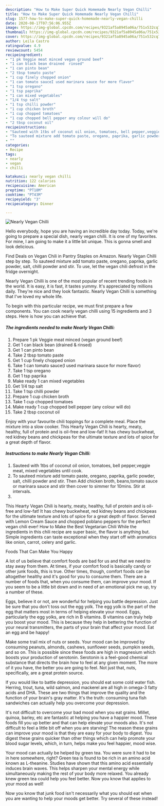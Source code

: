 ```yaml
---
description: "How to Make Super Quick Homemade Nearly Vegan Chilli"
title: "How to Make Super Quick Homemade Nearly Vegan Chilli"
slug: 1577-how-to-make-super-quick-homemade-nearly-vegan-chilli
date: 2020-08-17T07:56:06.955Z
image: https://img-global.cpcdn.com/recipes/9321af5a8945a06a/751x532cq70/nearly-vegan-chilli-recipe-main-photo.jpg
thumbnail: https://img-global.cpcdn.com/recipes/9321af5a8945a06a/751x532cq70/nearly-vegan-chilli-recipe-main-photo.jpg
cover: https://img-global.cpcdn.com/recipes/9321af5a8945a06a/751x532cq70/nearly-vegan-chilli-recipe-main-photo.jpg
author: Leila Castro
ratingvalue: 4.9
reviewcount: 5454
recipeingredient:
- "1 pk Veggie meat minced vegan ground beef"
- "1 can black bean drained  rinsed"
- "1 can pinto bean"
- "2 tbsp tomato paste"
- "1 cup finely chopped onion"
- "1 can tomato sauceI used marinara sauce for more flavor"
- "1 tsp oregano"
- "1 tsp paprika"
- "1 can mixed vegetables"
- "1/4 tsp salt"
- "1 tsp chilli powder"
- "1 cup chicken broth"
- "1 cup chopped tomatoes"
- "1 cup chopped bell pepper any colour will do"
- "2 tbsp coconut oil"
recipeinstructions:
- "Sauteed with 1tbs of coconut oil onion, tomatoes, bell pepper,veggie meat, mixed vegetables until cook."
- "To sauteed mixture add tomato paste, oregano, paprika, garlic powder, salt, chilli powder and stir. Then Add chicken broth, beans,tomato sauce or marinara sauce and stir then cover to simmer for 10mins. Stir at intervals."
- ""
categories:
- Recipe
tags:
- nearly
- vegan
- chilli

katakunci: nearly vegan chilli 
nutrition: 122 calories
recipecuisine: American
preptime: "PT18M"
cooktime: "PT43M"
recipeyield: "3"
recipecategory: Dinner

---
```



![Nearly Vegan Chilli](https://img-global.cpcdn.com/recipes/9321af5a8945a06a/751x532cq70/nearly-vegan-chilli-recipe-main-photo.jpg)

Hello everybody, hope you are having an incredible day today. Today, we're going to prepare a special dish, nearly vegan chilli. It is one of my favorites. For mine, I am going to make it a little bit unique. This is gonna smell and look delicious.

Find Deals on Vegan Chili in Pantry Staples on Amazon. Nearly Vegan Chilli step by step. To sauteed mixture add tomato paste, oregano, paprika, garlic powder, salt, chilli powder and stir. To use, let the vegan chili defrost in the fridge overnight.

Nearly Vegan Chilli is one of the most popular of recent trending foods in the world. It is easy, it is fast, it tastes yummy. It's appreciated by millions daily. They're nice and they look fantastic. Nearly Vegan Chilli is something that I've loved my whole life.


To begin with this particular recipe, we must first prepare a few components. You can cook nearly vegan chilli using 15 ingredients and 3 steps. Here is how you can achieve that.

<!--inarticleads1-->

##### The ingredients needed to make Nearly Vegan Chilli:

1. Prepare 1 pk Veggie meat minced (vegan ground beef)
1. Get 1 can black bean (drained &amp; rinsed)
1. Get 1 can pinto bean
1. Take 2 tbsp tomato paste
1. Get 1 cup finely chopped onion
1. Take 1 can tomato sauce(I used marinara sauce for more flavor)
1. Take 1 tsp oregano
1. Get 1 tsp paprika
1. Make ready 1 can mixed vegetables
1. Get 1/4 tsp salt
1. Take 1 tsp chilli powder
1. Prepare 1 cup chicken broth
1. Take 1 cup chopped tomatoes
1. Make ready 1 cup chopped bell pepper (any colour will do)
1. Take 2 tbsp coconut oil


Enjoy with your favourite chili toppings for a complete meal. Place the mixture into a slow cooker. This Hearty Vegan Chili is hearty, meaty, healthy, full of protein and is oil-free and low-fat! It has chewy buckwheat, red kidney beans and chickpeas for the ultimate texture and lots of spice for a great depth of flavor. 

<!--inarticleads2-->

##### Instructions to make Nearly Vegan Chilli:

1. Sauteed with 1tbs of coconut oil onion, tomatoes, bell pepper,veggie meat, mixed vegetables until cook.
1. To sauteed mixture add tomato paste, oregano, paprika, garlic powder, salt, chilli powder and stir. Then Add chicken broth, beans,tomato sauce or marinara sauce and stir then cover to simmer for 10mins. Stir at intervals.
1. 


This Hearty Vegan Chili is hearty, meaty, healthy, full of protein and is oil-free and low-fat! It has chewy buckwheat, red kidney beans and chickpeas for the ultimate texture and lots of spice for a great depth of flavor. Served with Lemon Cream Sauce and chopped poblano peppers for the perfect vegan chili ever! How to Make the Best Vegetarian Chili While the ingredients in this chili recipe are super basic, the flavor is anything but. Simple ingredients can taste exceptional when they start off with aromatics like onion, carrot, celery and garlic. 

Foods That Can Make You Happy


A lot of us believe that comfort foods are bad for us and that we need to stay away from them. At times, if your comfort food is basically candy or other junk foods, this is true. Other times, though, comfort foods can be altogether healthy and it's good for you to consume them. There are a number of foods that, when you consume them, can improve your mood. If you seem to be a little bit down and in need of an emotional pick me up, try a number of these.

Eggs, believe it or not, are wonderful for helping you battle depression. Just be sure that you don't toss out the egg yolk. The egg yolk is the part of the egg that matters most in terms of helping elevate your mood. Eggs, particularly the egg yolks, are rich in B vitamins. B vitamins can truly help you boost your mood. This is because they help in bettering the function of your neural transmitters, the parts of your brain that affect your mood. Eat an egg and be happy!

Make some trail mix of nuts or seeds. Your mood can be improved by consuming peanuts, almonds, cashews, sunflower seeds, pumpkin seeds, and so on. This is possible since these foods are high in magnesium which boosts your production of serotonin. Serotonin is a feel-good chemical substance that directs the brain how to feel at any given moment. The more of it you have, the better you are going to feel. Not just that, nuts, specifically, are a great protein source.

If you would like to battle depression, you should eat some cold water fish. Herring, trout, tuna, wild salmon, and mackerel are all high in omega-3 fatty acids and DHA. These are two things that improve the quality and the function of your brain's gray matter. It's the truth: consuming tuna fish sandwiches can actually help you overcome your depression. 

It's not difficult to overcome your bad mood when you eat grains. Millet, quinoa, barley, etc are fantastic at helping you have a happier mood. These foods fill you up better and that can help elevate your moods also. It's not difficult to feel a little bit off when you are starving! The reason these grains can improve your mood is that they are easy for your body to digest. You digest these grains quicker than other things which can help promote your blood sugar levels, which, in turn, helps make you feel happier, mood wise.

Your mood can actually be helped by green tea. You were sure it had to be in here somewhere, right? Green tea is found to be rich in an amino acid known as L-theanine. Studies have shown that this amino acid essentially induces brain waves. This helps sharpen your mental energy while simultaneously making the rest of your body more relaxed. You already knew green tea could help you feel better. Now you know that applies to your mood as well!

Now you know that junk food isn't necessarily what you should eat when you are wanting to help your moods get better. Try several of these instead!

